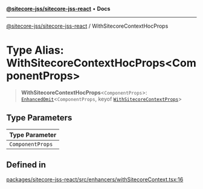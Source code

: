 [**@sitecore-jss/sitecore-jss-react**](../README.md) • **Docs**

***

[@sitecore-jss/sitecore-jss-react](../README.md) / WithSitecoreContextHocProps

# Type Alias: WithSitecoreContextHocProps\<ComponentProps\>

> **WithSitecoreContextHocProps**\<`ComponentProps`\>: [`EnhancedOmit`](EnhancedOmit.md)\<`ComponentProps`, keyof [`WithSitecoreContextProps`](../interfaces/WithSitecoreContextProps.md)\>

## Type Parameters

| Type Parameter |
| ------ |
| `ComponentProps` |

## Defined in

[packages/sitecore-jss-react/src/enhancers/withSitecoreContext.tsx:16](https://github.com/Sitecore/jss/blob/985b48123d22355eab461b2ffafe781c2cbca1ac/packages/sitecore-jss-react/src/enhancers/withSitecoreContext.tsx#L16)
